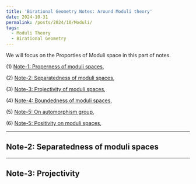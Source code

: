 ```yaml
---
title: 'Birational Geometry Notes: Around Moduli theory'
date: 2024-10-31
permalink: /posts/2024/10/Moduli/
tags:
  - Moduli Theory
  - Birational Geometry
---
```


We will focus on the Proporties of Moduli space in this part of notes. 



(1) [Note-1: Properness of moduli spaces](),

(2) [Note-2: Separatedness of moduli spaces](),

(3) [Note-3: Projectivity of moduli spaces](),

(4) [Note-4: Boundedness of moduli spaces](),

(5) [Note-5: On automorphism group](),

(6) [Note-5: Positivity on moduli spaces](),



---
## Note-2: Separatedness of moduli spaces



---
## Note-3: Projectivity